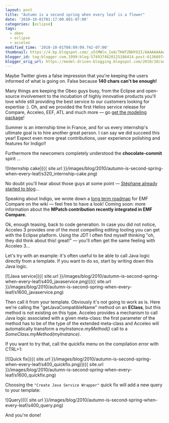 ```yaml
---
layout: post
title: "Autumn is a second spring when every leaf is a flower"
date: '2010-10-01T01:17:00.001-07:00'
categories: [eclipse]
tags:
  - obeo
  - eclipse
  - acceleo
modified_time: '2010-10-01T08:09:09.742-07:00'
thumbnail: https://4.bp.blogspot.com/_u5tMWln_Ie8/TKWfZNHYO2I/AAAAAAAAAYQ/ClulJG9gKZo/s72-c/internship-cake.png
blogger_id: tag:blogger.com,1999:blog-5749374620125186414.post-6136697458246759714
blogger_orig_url: https://model-driven-blogging.blogspot.com/2010/10/autumn-is-second-spring-when-every-leaf.html
---
```


Maybe Twitter gives a false impression that you're keeping the users informed of what is going on. False because **140 chars can't be enough!**

Many things are keeping the Obeo guys busy, from the Eclipse and open-source involvement to the incubation of highly innovative products you'll love while still providing the best service to our customers looking for expertise :). Oh, and we provided the first Helios service release for Compare, Acceleo, EEF, ATL and much more — go [get the modeling package](https://www.eclipse.dev/modeling/amalgam/)!

Summer is an internship time in France, and for us every internship's ultimate goal is to hire another great person. I can say we did succeed this year! Expect even more great contributions, user experience polishing and features for Indigo!!

Furthermore the newcomers completely understood the **chocolate-commit** spirit ...

![Internship cake]({{ site.url }}/images/blog/2010/autumn-is-second-spring-when-every-leaf/s320_internship-cake.png)

No doubt you'll hear about those guys at some point — [Stéphane already started to blog](https://sbegaudeau.tumblr.com/)...

Speaking about Indigo, we wrote down a [long term roadmap](https://wiki.eclipse.org/EMF_Compare/Roadmap) for EMF Compare on the wiki — feel free to have a look! Coming soon: more information about the **MPatch contribution recently integrated in EMF Compare.**

Ok, enough teasing, back to code generation. In case you did not notice, Acceleo 3 provides one of the most compelling editing tooling you can get with the Eclipse platform. Using the JDT I often find myself thinking "oh, they did think about this! great!" — you'll often get the same feeling with Acceleo 3...

Let's try with an example: it's often useful to be able to call Java logic directly from a template. If you want to do so, start by writing down this Java logic.

[![Java service]({{ site.url }}/images/blog/2010/autumn-is-second-spring-when-every-leaf/s400_javaservice.png)]({{ site.url }}/images/blog/2010/autumn-is-second-spring-when-every-leaf/s1600_javaservice.png)

Then call it from your template. Obviously it's not going to work as is. Here we're calling the "getJavaCompatibleName" method on an **EClass**, but this method is not existing on this type. Acceleo provides a mechanism to call Java logic associated with a given meta-class: the first parameter of the method has to be of the type of the extended meta-class and Acceleo will automatically transform a _myInstance.myMethod()_ call to a _SomeClass.myMethod(myInstance)_.

If you want to try that, call the quickfix menu on the compilation error with CTRL+1:

[![Quick fix]({{ site.url }}/images/blog/2010/autumn-is-second-spring-when-every-leaf/s400_quickfix.png)]({{ site.url }}/images/blog/2010/autumn-is-second-spring-when-every-leaf/s1600_quickfix.png)

Choosing the `"Create Java Service Wrapper"` quick fix will add a new query to your template:

![Query]({{ site.url }}/images/blog/2010/autumn-is-second-spring-when-every-leaf/s400_query.png)

And you're done!

